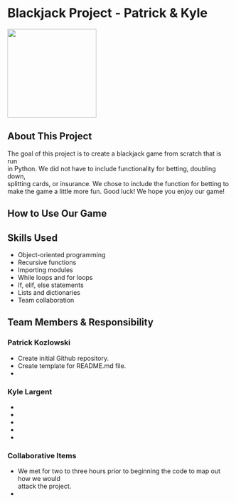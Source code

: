 # Blackjack Project - Patrick & Kyle

<img src=https://thekatynews.com/wp-content/uploads/2020/10/Black-Jack-1024x576.png height="200">

## About This Project

The goal of this project is to create a blackjack game from scratch that is run   
in Python. We did not have to include functionality for betting, doubling down,   
splitting cards, or insurance. We chose to include the function for betting to   
make the game a little more fun. Good luck! We hope you enjoy our game!

## How to Use Our Game



## Skills Used

- Object-oriented programming
- Recursive functions
- Importing modules
- While loops and for loops
- If, elif, else statements
- Lists and dictionaries
- Team collaboration

## Team Members & Responsibility

### Patrick Kozlowski

- Create initial Github repository.
- Create template for README.md file.
- 

### Kyle Largent

- 
- 
- 
- 
- 

### Collaborative Items

- We met for two to three hours prior to beginning the code to map out how we would   
attack the project.
- 
